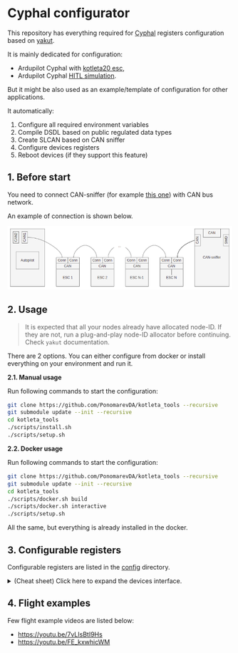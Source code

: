 # Cyphal configurator

This repository has everything required for [Cyphal](https://opencyphal.org/) registers configuration based on [yakut](https://github.com/OpenCyphal/yakut).

It is mainly dedicated for configuration:
- Ardupilot Cyphal with [kotleta20 esc](http://www.holybro.com/product/kotleta20/),
- Ardupilot Cyphal [HITL simulation](https://github.com/InnopolisAero/innopolis_vtol_dynamics).

But it might be also used as an example/template of configuration for other applications.

It automatically:
1. Configure all required environment variables
2. Compile DSDL based on public regulated data types
3. Create SLCAN based on CAN sniffer
4. Configure devices registers
5. Reboot devices (if they support this feature)

## 1. Before start

You need to connect CAN-sniffer (for example [this one](https://innopolisaero.github.io/inno_uavcan_node_binaries/guide/programmer_sniffer.html#uavcan-sniffer-and-programmer)) with CAN bus network.

An example of connection is shown below.

![connection](img/connection.png?raw=true "connection")


## 2. Usage

> It is expected that all your nodes already have allocated node-ID. If they are not, run a plug-and-play node-ID allocator  before continuing. Check `yakut` documentation. 

There are 2 options. You can either configure from docker or install everything on your environment and run it.

**2.1. Manual usage**

Run following commands to start the configuration:

```bash
git clone https://github.com/PonomarevDA/kotleta_tools --recursive
git submodule update --init --recursive
cd kotleta_tools
./scripts/install.sh
./scripts/setup.sh
```

**2.2. Docker usage**

Run following commands to start the configuration:

```bash
git clone https://github.com/PonomarevDA/kotleta_tools --recursive
git submodule update --init --recursive
cd kotleta_tools
./scripts/docker.sh build
./scripts/docker.sh interactive
./scripts/setup.sh
```

All the same, but everything is already installed in the docker.


## 3. Configurable registers

Configurable registers are listed in the [config](config/) directory.

<details>
  <summary>(Cheat sheet) Click here to expand the devices interface.</summary>

**3.1. Common interface**

Below you can see the table with basic any node must-have interface.

| № | Type                 |Port ID| Register name | Data type                  |
| - | -------------------- |:-----:|:-------------:|:--------------------------:|
| 1 | publisher            | 7509  | -             | [uavcan.node.Heartbeat.1.0](https://github.com/UAVCAN/public_regulated_data_types/blob/master/uavcan/node/7509.Heartbeat.1.0.dsdl)  |
| 2 | publisher            | 7510  | -             | [uavcan.node.port.List.0.1](https://github.com/UAVCAN/public_regulated_data_types/blob/master/uavcan/node/port/7510.List.0.1.dsdl)  |
| 3 | RPC-service provider | 384   | -             | [uavcan.register.Access.1.0](https://github.com/UAVCAN/public_regulated_data_types/blob/master/uavcan/register/384.Access.1.0.dsdl) |
| 4 | RPC-service provider | 385   | -             | [uavcan.register.List.1.0](https://github.com/UAVCAN/public_regulated_data_types/blob/master/uavcan/register/385.List.1.0.dsdl)   |
| 5 | RPC-service provider | 430   | -             | [uavcan.node.GetInfo.1.0](https://github.com/UAVCAN/public_regulated_data_types/blob/master/uavcan/node/430.GetInfo.1.0.dsdl)    |
| 6 | RPC-service provider | 435   | -             | [uavcan.node.ExecuteCommand](https://github.com/UAVCAN/public_regulated_data_types/blob/master/uavcan/node/435.ExecuteCommand.1.0.dsdl) |

> These subjects doesn't require to have a specific register because their port id is fixed.

**3.2. Ardupilot specific interface**

Ardupilot has several registers. Here is the table with registers which describe the Ardupilot's interface.

| № | Type                 |Port ID| Register name | Data type                                        |
| - | -------------------- |:-----:|:-------------:|:------------------------------------------------:|
| 1 | publisher            | 2341  | note_response | [reg.udral.physics.acoustics.Note_0_1](https://github.com/OpenCyphal/public_regulated_data_types/blob/master/reg/udral/physics/acoustics/Note.0.1.dsdl)             |
| 2 | publisher            | 2342  | setpoint      | [reg.udral.service.actuator.common.sp.Scalar_0_1](https://github.com/OpenCyphal/public_regulated_data_types/blob/master/reg/udral/service/actuator/common/sp/Vector4.0.1.dsdl)  |
| 3 | publisher            | 2343  | readiness     | [reg.udral.service.common.Readiness_0_1](https://github.com/OpenCyphal/public_regulated_data_types/blob/master/reg/udral/service/common/Readiness.0.1.dsdl)           |
| 4 | subscriber           | -     | esc_heartbeat | [reg.udral.service.common.Heartbeat_0_1](https://github.com/OpenCyphal/public_regulated_data_types/blob/master/reg/udral/service/common/Heartbeat.0.1.dsdl)           |
| 5 | subscriber           | [2345, 2355, 2365, 2375] | feedback      | [reg.udral.service.actuator.common.Feedback_0_1](https://github.com/OpenCyphal/public_regulated_data_types/blob/master/reg/udral/service/actuator/common/Feedback.0.1.dsdl)   |
| 6 | subscriber           | [2346, 2356, 2366, 2376]  | power         | [reg.udral.physics.electricity.PowerTs_0_1](https://github.com/OpenCyphal/public_regulated_data_types/blob/master/reg/udral/physics/electricity/PowerTs.0.1.dsdl)        |
| 7 | subscriber           | [2347, 2357, 2367, 2377]  | status        | [reg.udral.service.actuator.common.Status_0_1](https://github.com/OpenCyphal/public_regulated_data_types/blob/master/reg/udral/service/actuator/common/Status.0.1.dsdl)     |
| 8 | subscriber           | [2348, 2358, 2368, 2378]  | dynamics      | [reg.udral.physics.dynamics.rotation.PlanarTs_0_1](https://github.com/OpenCyphal/public_regulated_data_types/blob/master/reg/udral/physics/dynamics/rotation/PlanarTs.0.1.dsdl) |
| 9 | subscriber            | 2400  | accel | [uavcan.si.sample.acceleration.Vector3.1.0](https://github.com/OpenCyphal/public_regulated_data_types/blob/master/uavcan/si/sample/acceleration/Vector3.1.0.dsdl)             |
| 10 | subscriber            | 2401  | gyro | [uavcan.si.sample.angular_velocity.Vector3.1.0](https://github.com/OpenCyphal/public_regulated_data_types/blob/master/uavcan/si/sample/angular_velocity/Vector3.1.0.dsdl)             |
| 11 | subscriber            | 2402  | mag | [uavcan.si.sample.magnetic_field_strength.Vector3.1.0](https://github.com/OpenCyphal/public_regulated_data_types/blob/master/uavcan/si/sample/magnetic_field_strength/Vector3.1.0.dsdl)             |
| 12 | subscriber            | 2403  | baro.temp | [uavcan.si.sample.temperature.Scalar.1.0](https://github.com/OpenCyphal/public_regulated_data_types/blob/master/uavcan/si/sample/angle/Scalar.1.0.dsdl)             |
| 13 | subscriber            | 2404  | baro.pres | [uavcan.si.sample.pressure.Scalar.1.0](https://github.com/OpenCyphal/public_regulated_data_types/blob/master/uavcan/si/sample/angle/Scalar.1.0.dsdl)             |
| 14 | subscriber            | 2405  | gps.yaw | [uavcan.si.sample.angle.Scalar](https://github.com/OpenCyphal/public_regulated_data_types/blob/master/uavcan/si/sample/angle/Scalar.1.0.dsdl)             |
| 15 | subscriber            | 2406  | gps.point | [reg.udral.physics.kinematics.geodetic.PointStateVarTs.0.1](https://github.com/OpenCyphal/public_regulated_data_types/blob/master/reg/udral/physics/kinematics/geodetic/PointStateVarTs.0.1.dsdl)             |


> All port id in the table above are not fixed. The shown values are the default values from [config](config/) directory. If you want to customize the configuration, edit this yaml file.

**3.3. Kotleta20 specific interface**

Kotleta20 has several registers. Here is the table with registers which describe the esc's interface.

| № | Type                 |Port ID| Register name | Data type                                        |
| - | -------------------- |:-----:|:-------------:|:------------------------------------------------:|
| 1 | subscriber           | 2341  | note_response | [reg.udral.physics.acoustics.Note_0_1](https://github.com/OpenCyphal/public_regulated_data_types/blob/master/reg/udral/physics/acoustics/Note.0.1.dsdl)             |
| 2 | subscriber           | 2342  | setpoint      | [reg.udral.service.actuator.common.sp.Scalar_0_1](https://github.com/OpenCyphal/public_regulated_data_types/blob/master/reg/udral/service/actuator/common/sp/Vector4.0.1.dsdl)  |
| 3 | subscriber           | 2343  | readiness     | [reg.udral.service.common.Readiness_0_1](https://github.com/OpenCyphal/public_regulated_data_types/blob/master/reg/udral/service/common/Readiness.0.1.dsdl)           |
| 4 | publisher            | -     | esc_heartbeat | [reg.udral.service.common.Heartbeat_0_1](https://github.com/OpenCyphal/public_regulated_data_types/blob/master/reg/udral/service/common/Heartbeat.0.1.dsdl)           |
| 5 | publisher            | 2345  | feedback      | [reg.udral.service.actuator.common.Feedback_0_1](https://github.com/OpenCyphal/public_regulated_data_types/blob/master/reg/udral/service/actuator/common/Feedback.0.1.dsdl)   |
| 6 | publisher            | 2346  | power         | [reg.udral.physics.electricity.PowerTs_0_1](https://github.com/OpenCyphal/public_regulated_data_types/blob/master/reg/udral/physics/electricity/PowerTs.0.1.dsdl)        |
| 7 | publisher            | 2347  | status        | [reg.udral.service.actuator.common.Status_0_1](https://github.com/OpenCyphal/public_regulated_data_types/blob/master/reg/udral/service/actuator/common/Status.0.1.dsdl)     |
| 8 | publisher            | 2348  | dynamics      | [reg.udral.physics.dynamics.rotation.PlanarTs_0_1](https://github.com/OpenCyphal/public_regulated_data_types/blob/master/reg/udral/physics/dynamics/rotation/PlanarTs.0.1.dsdl) |

> All port id in the table above are not fixed. The shown values are the default values from [config](config/) directory. If you want to customize the configuration, edit this yaml file.

</details>

## 4. Flight examples

Few flight example videos are listed below:
- https://youtu.be/7vLIsBtI9Hs
- https://youtu.be/FE_kxwhicWM

